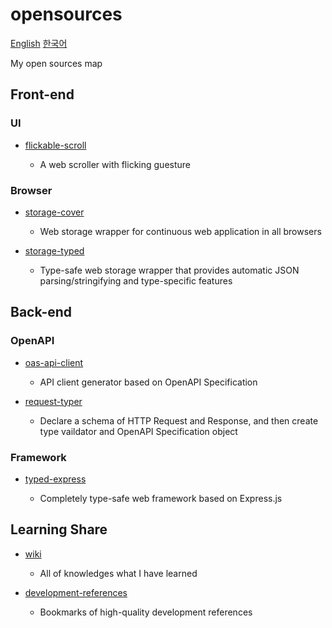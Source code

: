 # opensources

[English](./README.md) [한국어](./ko.md)

My open sources map

## Front-end

### UI

- [flickable-scroll](https://github.com/HoseungJang/flickable-scroll)

  - A web scroller with flicking guesture

### Browser

- [storage-cover](https://github.com/HoseungJang/storage-cover)

  - Web storage wrapper for continuous web application in all browsers

- [storage-typed](https://github.com/HoseungJang/storage-typed)

  - Type-safe web storage wrapper that provides automatic JSON parsing/stringifying and type-specific features

## Back-end

### OpenAPI

- [oas-api-client](https://github.com/HoseungJang/oas-api-client)

  - API client generator based on OpenAPI Specification

- [request-typer](https://github.com/HoseungJang/request-typer)

  - Declare a schema of HTTP Request and Response, and then create type vaildator and OpenAPI Specification object

### Framework

- [typed-express](https://github.com/HoseungJang/typed-express)

  - Completely type-safe web framework based on Express.js

## Learning Share

- [wiki](https://github.com/HoseungJang/wiki)

  - All of knowledges what I have learned

- [development-references](https://github.com/HoseungJang/development-references)

  - Bookmarks of high-quality development references
